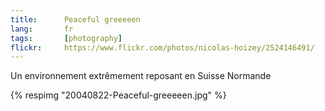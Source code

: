 ```yaml
---
title:      Peaceful greeeeen
lang:       fr
tags:       [photography]
flickr:     https://www.flickr.com/photos/nicolas-hoizey/2524146491/
---
```


Un environnement extrêmement reposant en Suisse Normande

{% respimg "20040822-Peaceful-greeeeen.jpg" %}


